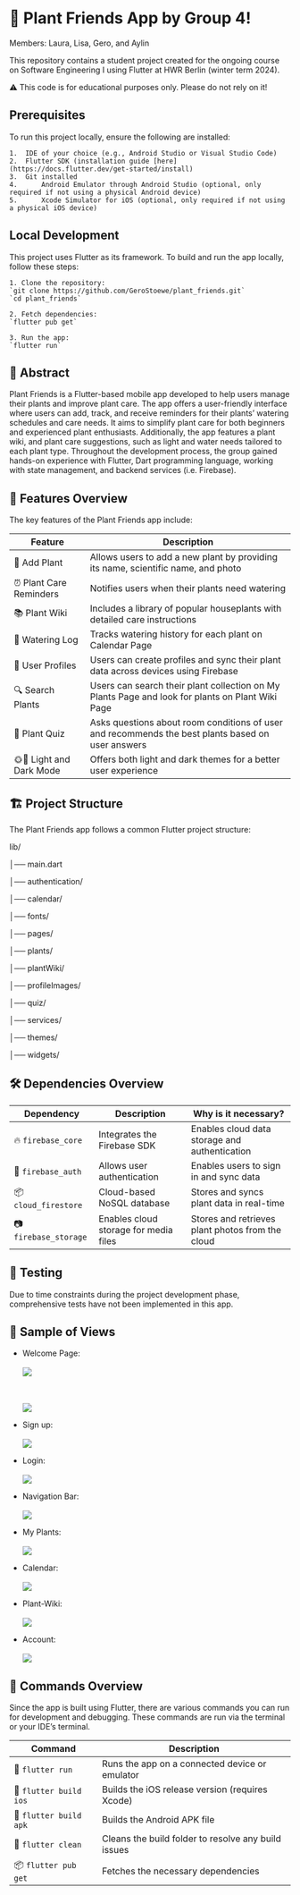 # 🌿 Plant Friends App by Group 4!

Members: Laura, Lisa, Gero, and Aylin

This repository contains a student project created for the ongoing course
on Software Engineering I using Flutter at HWR Berlin (winter term 2024).

⚠️ This code is for educational purposes only. Please do not rely on it!


## Prerequisites

To run this project locally, ensure the following are installed:

	1.	IDE of your choice (e.g., Android Studio or Visual Studio Code)
	2.	Flutter SDK (installation guide [here](https://docs.flutter.dev/get-started/install)
	3.	Git installed 
	4.  	Android Emulator through Android Studio (optional, only required if not using a physical Android device)
	5.  	Xcode Simulator for iOS (optional, only required if not using a physical iOS device)


## Local Development

This project uses Flutter as its framework. To build and run the app locally,
follow these steps:

    1. Clone the repository:
    `git clone https://github.com/GeroStoewe/plant_friends.git`
    `cd plant_friends`

    2. Fetch dependencies:
    `flutter pub get`

    3. Run the app:
    `flutter run`


## 📖 Abstract

Plant Friends is a Flutter-based mobile app developed to help users manage their plants
and improve plant care. The app offers a user-friendly interface where users can add,
track, and receive reminders for their plants’ watering schedules and care needs.
It aims to simplify plant care for both beginners and experienced plant enthusiasts.
Additionally, the app features a plant wiki, and plant care suggestions,
such as light and water needs tailored to each plant type. Throughout the development process,
the group gained hands-on experience with Flutter, Dart programming language, working with
state management, and backend services (i.e. Firebase).


## 📱 Features Overview

The key features of the Plant Friends app include:

| Feature                  | Description                                                                                        |
|--------------------------|----------------------------------------------------------------------------------------------------|
| 🌿 Add Plant             | Allows users to add a new plant by providing its name, scientific name, and photo                  |
| ⏰ Plant Care Reminders   | Notifies users when their plants need watering                                      |
| 📚 Plant Wiki            | Includes a library of popular houseplants with detailed care instructions                          |
| 📅 Watering Log          | Tracks watering history for each plant on Calendar Page                                            |
| 👤 User Profiles         | Users can create profiles and sync their plant data across devices using Firebase                  |
| 🔍 Search Plants         | Users can search their plant collection on My Plants Page and look for plants on Plant Wiki Page   |
| 🌱 Plant Quiz            | Asks questions about room conditions of user and recommends the best plants based on user answers  |
| 🌞🌚 Light and Dark Mode | Offers both light and dark themes for a better user experience                                     |


## 🏗️ Project Structure

The Plant Friends app follows a common Flutter project structure:

lib/

│── main.dart 
               
│── authentication/  
          
│── calendar/

│── fonts/

│── pages/

│── plants/

│── plantWiki/

│── profileImages/

│── quiz/

│── services/
                 
│── themes/

│── widgets/


## 🛠️ Dependencies Overview

| Dependency                     | Description                                      | Why is it necessary?                                      |
|--------------------------------|--------------------------------------------------|-----------------------------------------------------------|
| 🔥 `firebase_core`             | Integrates the Firebase SDK                      | Enables cloud data storage and authentication             |
| 🔐 `firebase_auth`             | Allows user authentication                       | Enables users to sign in and sync data                    |
| 📦 `cloud_firestore`           | Cloud-based NoSQL database                       | Stores and syncs plant data in real-time                  |
| 📷 `firebase_storage`          | Enables cloud storage for media files            | Stores and retrieves plant photos from the cloud          |


## 🧪 Testing

Due to time constraints during the project development phase, comprehensive tests have not been
implemented in this app.


## 📸 Sample of Views

* Welcome Page:
  <br/>
  <br/>
  <img src="./docs/screenshots/welcome_page_1.png">

  <br/>
  <br/>
  <img src="./docs/screenshots/welcome_page_2.png">


* Sign up:
  <br/>
  <br/>
  <img src="./docs/screenshots/sign_up_page.png">


* Login:
  <br/>
  <br/>
  <img src="./docs/screenshots/login_page.png">


* Navigation Bar:
  <br/>
  <br/>
  <img src="./docs/screenshots/navigation_bar_dark_and_light_mode.png">


* My Plants:
  <br/>
  <br/>
  <img src="./docs/screenshots/my_plants_page.png">


* Calendar:
  <br/>
  <br/>
  <img src="./docs/screenshots/calendar_page.png">


* Plant-Wiki:
  <br/>
  <br/>
  <img src="./docs/screenshots/plant_wiki_page.png">


* Account:
  <br/>
  <br/>
  <img src="./docs/screenshots/account_page.png">


## 📝 Commands Overview

Since the app is built using Flutter, there are various commands you can run for development and debugging.
These commands are run via the terminal or your IDE’s terminal.

| Command                | Description                                                       |
|------------------------|-------------------------------------------------------------------|
| 🚀 `flutter run`       | Runs the app on a connected device or emulator                    |
| 🍏 `flutter build ios` | Builds the iOS release version (requires Xcode)                   |
| 🤖 `flutter build apk` | Builds the Android APK file                                       |
| 🧹 `flutter clean`     | Cleans the build folder to resolve any build issues               |
| 📦 `flutter pub get`   | Fetches the necessary dependencies                                |

